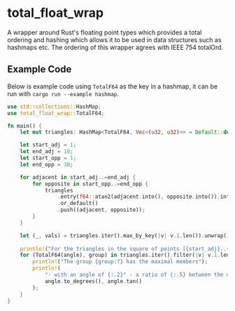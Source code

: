 # total_float_wrap

A wrapper around Rust's floating point types which provides a total ordering and hashing which allows it to be used in data structures such as hashmaps etc.
The ordering of this wrapper agrees with IEEE 754 totalOrd.

## Example Code
Below is example code using `TotalF64` as the key in a hashmap, it can be run with
`cargo run --example hashmap`.

```rs
use std::collections::HashMap;
use total_float_wrap::TotalF64;

fn main() {
    let mut triangles: HashMap<TotalF64, Vec<(u32, u32)>> = Default::default();

    let start_adj = 1;
    let end_adj = 10;
    let start_opp = 1;
    let end_opp = 30;

    for adjacent in start_adj..=end_adj {
        for opposite in start_opp..=end_opp {
            triangles
                .entry(f64::atan2(adjacent.into(), opposite.into()).into())
                .or_default()
                .push((adjacent, opposite));
        }
    }

    let (_, vals) = triangles.iter().max_by_key(|v| v.1.len()).unwrap();
    
    println!("For the triangles in the square of points [{start_adj}..{end_adj}]x[{start_opp}..{end_opp}]");
    for (TotalF64(angle), group) in triangles.iter().filter(|v| v.1.len() == vals.len()) {
        println!("The group {group:?} has the maximal members");
        println!(
            "- with an angle of {:.2}° - a ratio of {:.5} between the opposite and the adjacent.",
            angle.to_degrees(), angle.tan()
        );
    }
}
```
